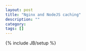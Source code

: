 ```yaml
---
layout: post
title: "Nginx and NodeJS caching"
description: ""
category: 
tags: []
---
```

{% include JB/setup %}
